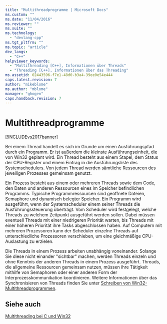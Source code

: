 ```yaml
---
title: "Multithreadprogramme | Microsoft Docs"
ms.custom: ""
ms.date: "11/04/2016"
ms.reviewer: ""
ms.suite: ""
ms.technology: 
  - "devlang-cpp"
ms.tgt_pltfrm: ""
ms.topic: "article"
dev_langs: 
  - "C++"
helpviewer_keywords: 
  - "Multithreading [C++], Informationen über Threads"
  - "Threading [C++], Informationen über das Threading"
ms.assetid: 02443596-f7e1-48d0-b3a4-39ee0e54e444
caps.latest.revision: 7
author: "mikeblome"
ms.author: "mblome"
manager: "ghogen"
caps.handback.revision: 7
---
```

# Multithreadprogramme
[!INCLUDE[vs2017banner](../assembler/inline/includes/vs2017banner.md)]

Bei einem Thread handelt es sich im Grunde um einen Ausführungspfad durch ein Programm.  Er ist außerdem die kleinste Ausführungseinheit, die von Win32 geplant wird.  Ein Thread besteht aus einem Stapel, dem Status der CPU\-Register und einem Eintrag in die Ausführungsliste des Systemschedulers.  Von jedem Thread werden sämtliche Ressourcen des jeweiligen Prozesses gemeinsam genutzt.  
  
 Ein Prozess besteht aus einem oder mehreren Threads sowie dem Code, den Daten und anderen Ressourcen eines im Speicher befindlichen Programms.  Typische Programmressourcen sind geöffnete Dateien, Semaphore und dynamisch belegter Speicher.  Ein Programm wird ausgeführt, wenn der Systemscheduler einem seiner Threads die Ausführungssteuerung überträgt.  Vom Scheduler wird festgelegt, welche Threads zu welchem Zeitpunkt ausgeführt werden sollen.  Dabei müssen eventuell Threads mit einer niedrigeren Priorität warten, bis Threads mit einer höheren Priorität ihre Tasks abgeschlossen haben.  Auf Computern mit mehreren Prozessoren kann der Scheduler einzelne Threads auf unterschiedliche Prozessoren verschieben, um eine gleichmäßige CPU\-Auslastung zu erzielen.  
  
 Die Threads in einem Prozess arbeiten unabhängig voneinander.  Solange Sie diese nicht einander "sichtbar" machen, werden Threads einzeln und ohne Kenntnis der anderen Threads in einem Prozess ausgeführt.  Threads, die allgemeine Ressourcen gemeinsam nutzen, müssen ihre Tätigkeit mithilfe von Semaphoren oder einer anderen Form der Interprozesskommunikation koordinieren.  Weitere Informationen über das Synchronisieren von Threads finden Sie unter [Schreiben von Win32\-Multithreadprogrammen](../parallel/writing-a-multithreaded-win32-program.md).  
  
## Siehe auch  
 [Multithreading bei C und Win32](../parallel/multithreading-with-c-and-win32.md)